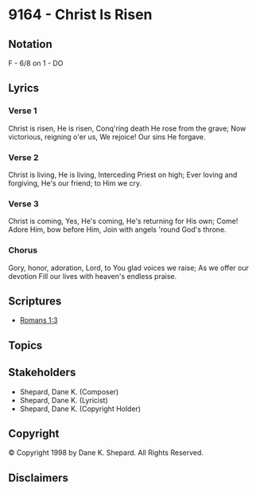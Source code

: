 # 9164 - Christ Is Risen

## Notation

F - 6/8 on 1 - DO

## Lyrics

### Verse 1

Christ is risen, He is risen, Conq'ring death He rose from the grave; Now victorious, reigning o'er us, We rejoice! Our sins He forgave.

### Verse 2

Christ is living, He is living, Interceding Priest on high; Ever loving and forgiving, He's our friend; to Him we cry.

### Verse 3

Christ is coming, Yes, He's coming, He's returning for His own; Come! Adore Him, bow before Him, Join with angels 'round God's throne.

### Chorus

Gory, honor, adoration, Lord, to You glad voices we raise; As we offer our devotion Fill our lives with heaven's endless praise.


## Scriptures

- [Romans 1:3](https://www.biblegateway.com/passage/?search=Romans%201%3A3)

## Topics


## Stakeholders

- Shepard, Dane K. (Composer)
- Shepard, Dane K. (Lyricist)
- Shepard, Dane K. (Copyright Holder)

## Copyright

© Copyright 1998 by Dane K. Shepard. All Rights Reserved.


## Disclaimers


